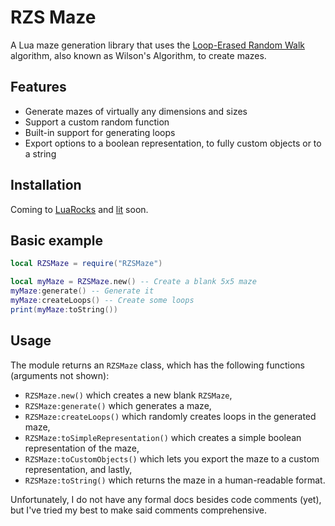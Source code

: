 # RZS Maze

A Lua maze generation library that uses the [Loop-Erased Random Walk](https://bl.ocks.org/mbostock/11357811) algorithm,
also known as Wilson's Algorithm, to create mazes.


## Features

* Generate mazes of virtually any dimensions and sizes
* Support a custom random function
* Built-in support for generating loops
* Export options to a boolean representation, to fully custom objects or to a string


## Installation

Coming to [LuaRocks](https://luarocks.org) and [lit](https://github.com/luvit/lit) soon.


## Basic example

```lua
local RZSMaze = require("RZSMaze")

local myMaze = RZSMaze.new() -- Create a blank 5x5 maze
myMaze:generate() -- Generate it
myMaze:createLoops() -- Create some loops
print(myMaze:toString())
```


## Usage

The module returns an `RZSMaze` class, which has the following functions (arguments not shown):
* `RZSMaze.new()` which creates a new blank `RZSMaze`,
* `RZSMaze:generate()` which generates a maze,
* `RZSMaze:createLoops()` which randomly creates loops in the generated maze,
* `RZSMaze:toSimpleRepresentation()` which creates a simple boolean representation of the maze,
* `RZSMaze:toCustomObjects()` which lets you export the maze to a custom representation, and lastly,
* `RZSMaze:toString()` which returns the maze in a human-readable format.

Unfortunately, I do not have any formal docs besides code comments (yet), but I've tried my best to make said comments comprehensive.
